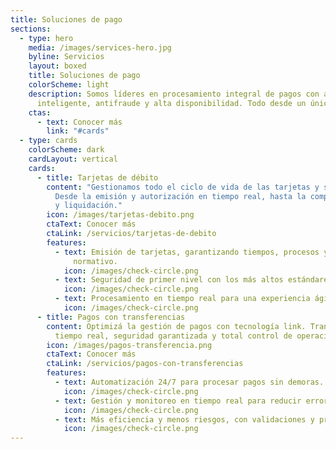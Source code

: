 ```yaml
---
title: Soluciones de pago
sections:
  - type: hero
    media: /images/services-hero.jpg
    byline: Servicios
    layout: boxed
    title: Soluciones de pago
    colorScheme: light
    description: Somos líderes en procesamiento integral de pagos con autorización
      inteligente, antifraude y alta disponibilidad. Todo desde un único hub.
    ctas:
      - text: Conocer más
        link: "#cards"
  - type: cards
    colorScheme: dark
    cardLayout: vertical
    cards:
      - title: Tarjetas de débito
        content: "Gestionamos todo el ciclo de vida de las tarjetas y sus transacciones:
          Desde la emisión y autorización en tiempo real, hasta la compensación
          y liquidación."
        icon: /images/tarjetas-debito.png
        ctaText: Conocer más
        ctaLink: /servicios/tarjetas-de-debito
        features:
          - text: Emisión de tarjetas, garantizando tiempos, procesos y cumplimiento
              normativo.
            icon: /images/check-circle.png
          - text: Seguridad de primer nivel con los más altos estándares internacionales.
            icon: /images/check-circle.png
          - text: Procesamiento en tiempo real para una experiencia ágil y confiable.
            icon: /images/check-circle.png
      - title: Pagos con transferencias
        content: Optimizá la gestión de pagos con tecnología link. Transferencias en
          tiempo real, seguridad garantizada y total control de operaciones.
        icon: /images/pagos-transferencia.png
        ctaText: Conocer más
        ctaLink: /servicios/pagos-con-transferencias
        features:
          - text: Automatización 24/7 para procesar pagos sin demoras.
            icon: /images/check-circle.png
          - text: Gestión y monitoreo en tiempo real para reducir errores y estafas.
            icon: /images/check-circle.png
          - text: Más eficiencia y menos riesgos, con validaciones y prevención de fraude.
            icon: /images/check-circle.png
---
```

